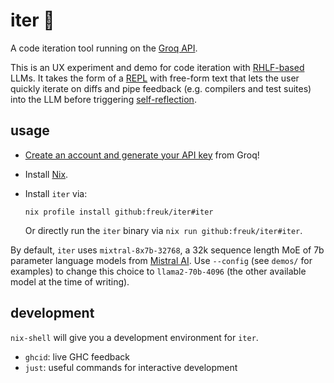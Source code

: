 # iter 🔁

A code iteration tool running on the [Groq API](https://console.groq.com). 

This is an UX experiment and demo for code iteration with
[RHLF-based](https://en.wikipedia.org/wiki/Reinforcement_learning_from_human_feedback)
LLMs. It takes the form of a
[REPL](https://en.wikipedia.org/wiki/Read%E2%80%93eval%E2%80%93print_loop)
with free-form text that lets the user quickly iterate on diffs and pipe
feedback (e.g. compilers and test suites) into the LLM before triggering
[self-reflection](https://github.com/rxlqn/awesome-llm-self-reflection).

## usage

* [Create an account and generate your API key](https://console.groq.com) from Groq!

* Install [Nix](https://nixos.org/).

* Install `iter` via:

  ```
  nix profile install github:freuk/iter#iter
  ```

  Or directly run the `iter` binary via `nix run github:freuk/iter#iter`.

By default, `iter` uses `mixtral-8x7b-32768`, a 32k sequence length MoE
of 7b parameter language models from [Mistral AI](https://mistral.ai/).
Use `--config` (see `demos/` for examples) to change this choice to
`llama2-70b-4096` (the other available model at the time of writing).

## development

`nix-shell` will give you a development environment for `iter`.

* `ghcid`: live GHC feedback
* `just`: useful commands for interactive development
